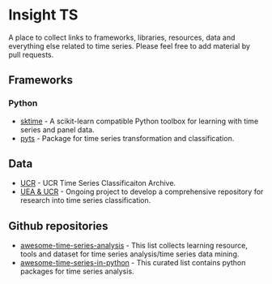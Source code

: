 # Insight TS

A place to collect links to frameworks, libraries, resources, data and
everything else related to time series. Please feel free to add
material by pull requests.

## Frameworks
### Python
* [sktime](https://github.com/alan-turing-institute/sktime) -  A scikit-learn compatible Python toolbox for learning with time series and panel data.
* [pyts](https://pyts.readthedocs.io/en/latest/) - Package for time series transformation and classification.

## Data
* [UCR](https://www.cs.ucr.edu/~eamonn/time_series_data_2018/) - UCR Time Series Classificaiton Archive.
* [UEA & UCR](http://www.timeseriesclassification.com/) - Ongoing project to develop a comprehensive repository for research into time series classification.

## Github repositories
* [awesome-time-series-analysis](https://github.com/youngdou/awesome-time-series-analysis) - This list collects learning resource, tools and dataset for time series analysis/time series data mining.
* [awesome-time-series-in-python](https://github.com/MaxBenChrist/awesome_time_series_in_python) - This curated list contains python packages for time series analysis.
